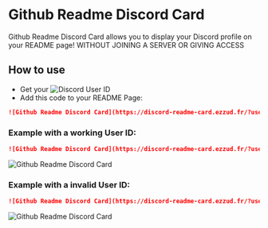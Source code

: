 # Github Readme Discord Card

Github Readme Discord Card allows you to display your Discord profile on your README page!
WITHOUT JOINING A SERVER OR GIVING ACCESS

## How to use

- Get your ![Discord User ID](https://support.discord.com/hc/en-us/articles/206346498-Where-can-I-find-my-User-Server-Message-ID)
- Add this code to your README Page:
```Markdown
![Github Readme Discord Card](https://discord-readme-card.ezzud.fr/?userid=YOUR_DISCORD_USER_ID)
```

### Example with a working User ID:
```Markdown
![Github Readme Discord Card](https://discord-readme-card.ezzud.fr/?userid=638773138712428575)
```
![Github Readme Discord Card](https://discord-readme-card.ezzud.fr/?userid=638773138712428575)

### Example with a invalid User ID:
```Markdown
![Github Readme Discord Card](https://discord-readme-card.ezzud.fr/?userid=invaliduserid)
```
![Github Readme Discord Card](https://discord-readme-card.ezzud.fr/?userid=invaliduserid)